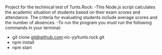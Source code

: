 Project for the techinical test of Tunts.Rock:
-This Node.js script calculates the academic situation of students based on their exam scores and attendance. The criteria for evaluating students include average scores and the number of absences. 
-To run the program you must run the following commands in your terminal:
   - git clone git@github.com:vic-yy/tunts.rock.git
   -  npm install
   -  npm start
